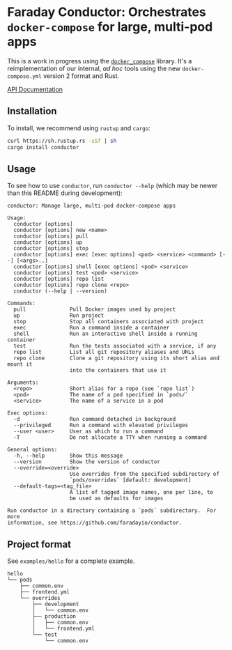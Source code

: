 # Faraday Conductor: Orchestrates `docker-compose` for large, multi-pod apps

This is a work in progress using the
[`docker_compose`](https://github.com/emk/docker_compose-rs) library.  It's
a reimplementation of our internal, _ad hoc_ tools using the new
`docker-compose.yml` version 2 format and Rust.

[API Documentation](https://faradayio.github.io/conductor/)

## Installation

To install, we recommend using `rustup` and `cargo`:

```sh
curl https://sh.rustup.rs -sSf | sh
cargo install conductor
```

## Usage

To see how to use `conductor`, run `conductor --help` (which may be newer
than this README during development):

```
conductor: Manage large, multi-pod docker-compose apps

Usage:
  conductor [options]
  conductor [options] new <name>
  conductor [options] pull
  conductor [options] up
  conductor [options] stop
  conductor [options] exec [exec options] <pod> <service> <command> [--] [<args>..]
  conductor [options] shell [exec options] <pod> <service>
  conductor [options] test <pod> <service>
  conductor [options] repo list
  conductor [options] repo clone <repo>
  conductor (--help | --version)

Commands:
  pull              Pull Docker images used by project
  up                Run project
  stop              Stop all containers associated with project
  exec              Run a command inside a container
  shell             Run an interactive shell inside a running container
  test              Run the tests associated with a service, if any
  repo list         List all git repository aliases and URLs
  repo clone        Clone a git repository using its short alias and mount it
                    into the containers that use it

Arguments:
  <repo>            Short alias for a repo (see `repo list`)
  <pod>             The name of a pod specified in `pods/`
  <service>         The name of a service in a pod

Exec options:
  -d                Run command detached in background
  --privileged      Run a command with elevated privileges
  --user <user>     User as which to run a command
  -T                Do not allocate a TTY when running a command

General options:
  -h, --help        Show this message
  --version         Show the version of conductor
  --override=<override>
                    Use overrides from the specified subdirectory of
                    `pods/overrides` [default: development]
  --default-tags=<tag_file>
                    A list of tagged image names, one per line, to
                    be used as defaults for images

Run conductor in a directory containing a `pods` subdirectory.  For more
information, see https://github.com/faradayio/conductor.
```

## Project format

See `examples/hello` for a complete example.

```
hello
└── pods
    ├── common.env
    ├── frontend.yml
    └── overrides
        ├── development
        │   └── common.env
        ├── production
        │   ├── common.env
        │   └── frontend.yml
        └── test
            └── common.env
```
